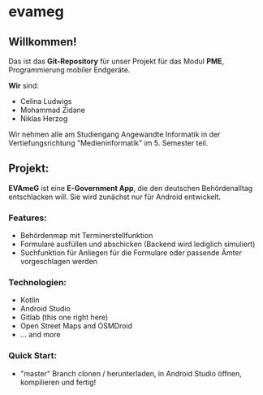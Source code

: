 # evameg

## Willkommen!

Das ist das **Git-Repository** für unser Projekt für das Modul **PME**, Programmierung mobiler Endgeräte.

**Wir** sind:
- Celina Ludwigs
- Mohammad Zidane
- Niklas Herzog

Wir nehmen alle am Studiengang Angewandte Informatik in der Vertiefungsrichtung "Medieninformatik" im 5. Semester teil.

## Projekt:
__EVAmeG__ ist eine __E-Government App__, die den deutschen Behördenalltag entschlacken will. Sie wird zunächst nur für Android entwickelt.

### Features:
- Behördenmap mit Terminerstellfunktion
- Formulare ausfüllen und abschicken (Backend wird lediglich simuliert)
- Suchfunktion für Anliegen für die Formulare oder passende Ämter vorgeschlagen werden

### Technologien:
- Kotlin
- Android Studio
- Gitlab (this one right here)
- Open Street Maps and OSMDroid
- ... and more


### Quick Start:
- "master" Branch clonen / herunterladen, in Android Studio öffnen, kompilieren und fertig!
